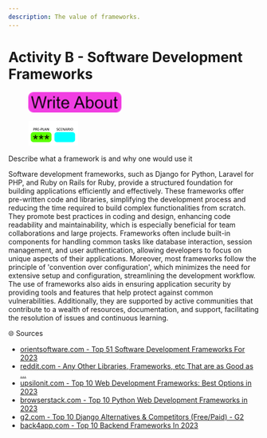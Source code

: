 ```yaml
---
description: The value of frameworks.
---
```


# Activity B - Software Development Frameworks

<div align="left">

<figure><img src=".gitbook/assets/image (10).png" alt=""><figcaption></figcaption></figure>

</div>

<div align="left">

<figure><img src=".gitbook/assets/image (96).png" alt=""><figcaption></figcaption></figure>

</div>

Describe what a framework is and why one would use it

Software development frameworks, such as Django for Python, Laravel for PHP, and Ruby on Rails for Ruby, provide a structured foundation for building applications efficiently and effectively. These frameworks offer pre-written code and libraries, simplifying the development process and reducing the time required to build complex functionalities from scratch. They promote best practices in coding and design, enhancing code readability and maintainability, which is especially beneficial for team collaborations and large projects. Frameworks often include built-in components for handling common tasks like database interaction, session management, and user authentication, allowing developers to focus on unique aspects of their applications. Moreover, most frameworks follow the principle of 'convention over configuration', which minimizes the need for extensive setup and configuration, streamlining the development workflow. The use of frameworks also aids in ensuring application security by providing tools and features that help protect against common vulnerabilities. Additionally, they are supported by active communities that contribute to a wealth of resources, documentation, and support, facilitating the resolution of issues and continuous learning​​​​​​​​​​​​.

🌐 Sources

* [orientsoftware.com - Top 51 Software Development Frameworks For 2023](https://www.orientsoftware.com/blog/software-development-frameworks/)
* [reddit.com - Any Other Libraries, Frameworks, etc That are as Good as ...](https://www.reddit.com/r/django/comments/10oq29h/any\_other\_libraries\_frameworks\_etc\_that\_are\_as/)
* [upsilonit.com - Top 10 Web Development Frameworks: Best Options in 2023](https://www.upsilonit.com/blog/top-10-web-development-frameworks-best-options-to-choose)
* [browserstack.com - Top 10 Python Web Development Frameworks in 2023](https://www.browserstack.com/guide/top-python-web-development-frameworks)
* [g2.com - Top 10 Django Alternatives & Competitors (Free/Paid) - G2](https://www.g2.com/products/django/competitors/alternatives)
* [back4app.com - Top 10 Backend Frameworks In 2023](https://blog.back4app.com/backend-frameworks/)
